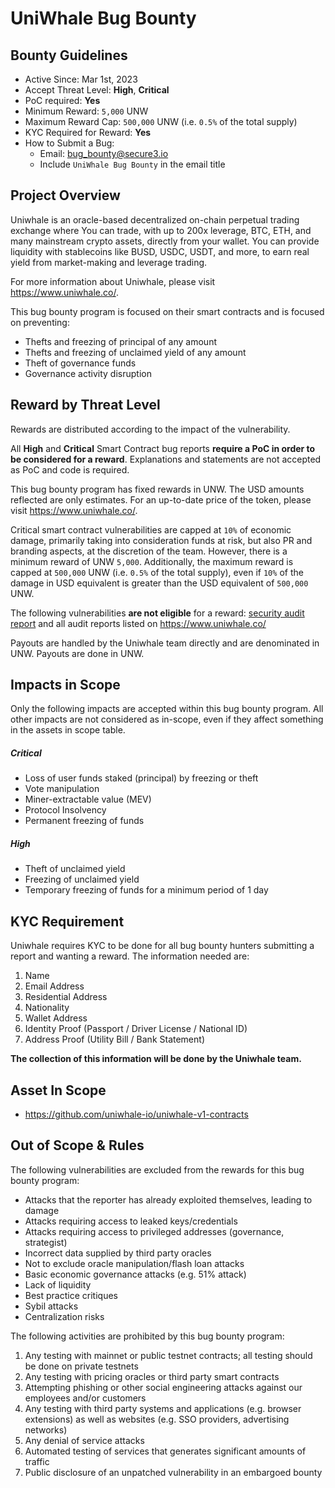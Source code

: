 # UniWhale Bug Bounty

## Bounty Guidelines
- Active Since: Mar 1st, 2023
- Accept Threat Level: **High**, **Critical**
- PoC required: **Yes**
- Minimum Reward: `5,000` UNW
- Maximum Reward Cap: `500,000` UNW (i.e. `0.5%` of the total supply)
- KYC Required for Reward: **Yes**
- How to Submit a Bug:
    - Email: bug_bounty@secure3.io
    - Include `UniWhale Bug Bounty` in the email title

## Project Overview
Uniwhale is an oracle-based decentralized on-chain perpetual trading exchange where
You can trade, with up to 200x leverage, BTC, ETH, and many mainstream crypto assets, directly from your wallet.
You can provide liquidity with stablecoins like BUSD, USDC, USDT, and more, to earn real yield from market-making and leverage trading.

For more information about Uniwhale, please visit https://www.uniwhale.co/.

This bug bounty program is focused on their smart contracts and is focused on preventing:
- Thefts and freezing of principal of any amount
- Thefts and freezing of unclaimed yield of any amount
- Theft of governance funds
- Governance activity disruption

## Reward by Threat Level

Rewards are distributed according to the impact of the vulnerability.

All **High** and **Critical** Smart Contract bug reports **require a PoC in order to be considered for a reward**. Explanations and statements are not accepted as PoC and code is required.

This bug bounty program has fixed rewards in UNW. The USD amounts reflected are only estimates. For an up-to-date price of the token, please visit https://www.uniwhale.co/.

Critical smart contract vulnerabilities are capped at `10%` of economic damage, primarily taking into consideration funds at risk, but also PR and branding aspects, at the discretion of the team. However, there is a minimum reward of UNW `5,000`. Additionally, the maximum reward is capped at `500,000` UNW (i.e. `0.5%` of the total supply), even if `10%` of the damage in USD equivalent is greater than the USD equivalent of `500,000` UNW.

The following vulnerabilities **are not eligible** for a reward: [security audit report](https://github.com/Secure3Audit/Secure3Academy/blob/main/audit_reports/UniWhale/) and all audit reports listed on https://www.uniwhale.co/


Payouts are handled by the Uniwhale team directly and are denominated in UNW. Payouts are done in UNW.

## Impacts in Scope
Only the following impacts are accepted within this bug bounty program. All other impacts are not considered as in-scope, even if they affect something in the assets in scope table.

##### Critical
- Loss of user funds staked (principal) by freezing or theft
- Vote manipulation
- Miner-extractable value (MEV)
- Protocol Insolvency
- Permanent freezing of funds

#####  High
- Theft of unclaimed yield
- Freezing of unclaimed yield
- Temporary freezing of funds for a minimum period of 1 day


## KYC Requirement
Uniwhale requires KYC to be done for all bug bounty hunters submitting a report and wanting a reward. The information needed are:
1. Name
1. Email Address
1. Residential Address
1. Nationality
1. Wallet Address
1. Identity Proof (Passport / Driver License / National ID)
1. Address Proof (Utility Bill / Bank Statement)

**The collection of this information will be done by the Uniwhale team.**




## Asset In Scope
- https://github.com/uniwhale-io/uniwhale-v1-contracts


## Out of Scope & Rules


The following vulnerabilities are excluded from the rewards for this bug bounty program:
- Attacks that the reporter has already exploited themselves, leading to damage
- Attacks requiring access to leaked keys/credentials
- Attacks requiring access to privileged addresses (governance, strategist)
- Incorrect data supplied by third party oracles
- Not to exclude oracle manipulation/flash loan attacks
- Basic economic governance attacks (e.g. 51% attack)
- Lack of liquidity
- Best practice critiques
- Sybil attacks
- Centralization risks

The following activities are prohibited by this bug bounty program:
1. Any testing with mainnet or public testnet contracts; all testing should be done on private testnets
1. Any testing with pricing oracles or third party smart contracts
1. Attempting phishing or other social engineering attacks against our employees and/or customers
1. Any testing with third party systems and applications (e.g. browser extensions) as well as websites (e.g. SSO providers, advertising networks)
1. Any denial of service attacks
1. Automated testing of services that generates significant amounts of traffic
1. Public disclosure of an unpatched vulnerability in an embargoed bounty
